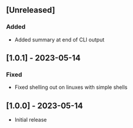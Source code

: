 ## [Unreleased]

### Added

- Added summary at end of CLI output

## [1.0.1] - 2023-05-14

### Fixed

- Fixed shelling out on linuxes with simple shells

## [1.0.0] - 2023-05-14

- Initial release
